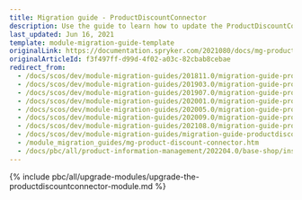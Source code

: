 ```yaml
---
title: Migration guide - ProductDiscountConnector
description: Use the guide to learn how to update the ProductDiscountConnector module.
last_updated: Jun 16, 2021
template: module-migration-guide-template
originalLink: https://documentation.spryker.com/2021080/docs/mg-product-discount-connector
originalArticleId: f3f497ff-d99d-4f02-a03c-82cbab8cebae
redirect_from:
  - /docs/scos/dev/module-migration-guides/201811.0/migration-guide-productdiscountconnector.html
  - /docs/scos/dev/module-migration-guides/201903.0/migration-guide-productdiscountconnector.html
  - /docs/scos/dev/module-migration-guides/201907.0/migration-guide-productdiscountconnector.html
  - /docs/scos/dev/module-migration-guides/202001.0/migration-guide-productdiscountconnector.html
  - /docs/scos/dev/module-migration-guides/202005.0/migration-guide-productdiscountconnector.html
  - /docs/scos/dev/module-migration-guides/202009.0/migration-guide-productdiscountconnector.html
  - /docs/scos/dev/module-migration-guides/202108.0/migration-guide-productdiscountconnector.html
  - /docs/scos/dev/module-migration-guides/migration-guide-productdiscountconnector.html
  - /module_migration_guides/mg-product-discount-connector.htm
  - /docs/pbc/all/product-information-management/202204.0/base-shop/install-and-upgrade/upgrade-modules/upgrade-the-productdiscountconnector-module.html
---
```


{% include pbc/all/upgrade-modules/upgrade-the-productdiscountconnector-module.md %} <!-- To edit, see /_includes/pbc/all/upgrade-modules/upgrade-the-productdiscountconnector-module.md -->
